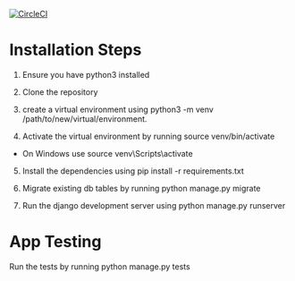 [![CircleCI](https://circleci.com/gh/circleci/Savannah-eProject.svg?style=svg&circle-token=04ddba723856d8dd67c40ecdb8b127ff31924e5b)](https://circleci.com/gh/circleci/circleci-docs)

# Installation Steps

1. Ensure you have python3 installed

2. Clone the repository

3. create a virtual environment using python3 -m venv /path/to/new/virtual/environment.

4. Activate the virtual environment by running source venv/bin/activate

- On Windows use source venv\Scripts\activate

5. Install the dependencies using pip install -r requirements.txt

6. Migrate existing db tables by running python manage.py migrate

7. Run the django development server using python manage.py runserver

# App Testing

Run the tests by running python manage.py tests
